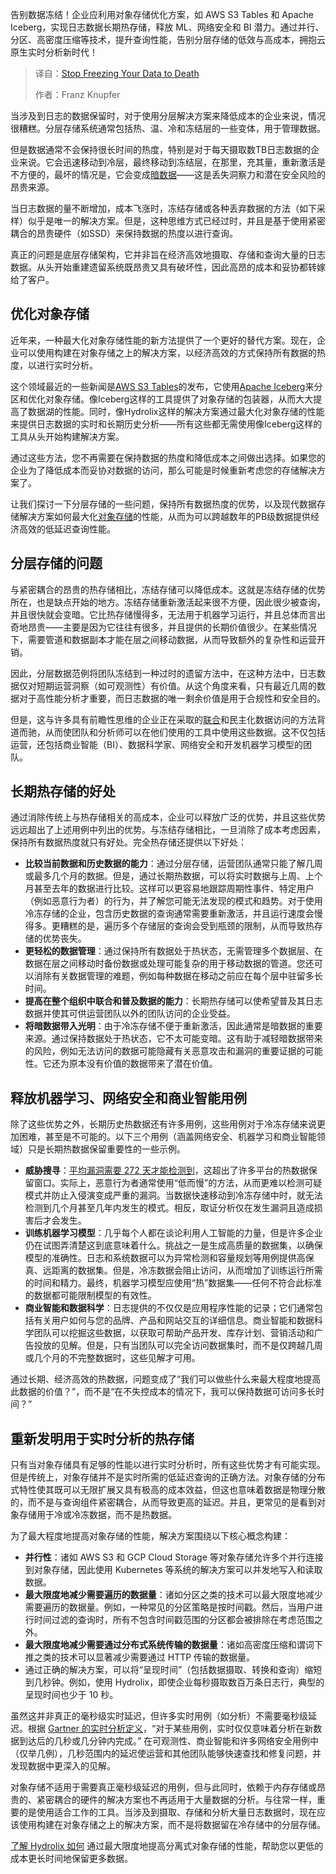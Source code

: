 
<!--
title: 停止冻结你的数据至死
cover: https://cdn.thenewstack.io/media/2025/02/4304c1c4-icecave1.jpg
summary: 告别数据冻结！企业应利用对象存储优化方案，如 AWS S3 Tables 和 Apache Iceberg，实现日志数据长期热存储，释放 ML、网络安全和 BI 潜力。通过并行、分区、高密度压缩等技术，提升查询性能，告别分层存储的低效与高成本，拥抱云原生实时分析新时代！
-->

告别数据冻结！企业应利用对象存储优化方案，如 AWS S3 Tables 和 Apache Iceberg，实现日志数据长期热存储，释放 ML、网络安全和 BI 潜力。通过并行、分区、高密度压缩等技术，提升查询性能，告别分层存储的低效与高成本，拥抱云原生实时分析新时代！

> 译自：[Stop Freezing Your Data to Death](https://thenewstack.io/stop-freezing-your-data-to-death/)
> 
> 作者：Franz Knupfer

当涉及到日志的数据保留时，对于使用分层解决方案来降低成本的企业来说，情况很糟糕。分层存储系统通常包括热、温、冷和冻结层的一些变体，用于管理数据。

但是数据通常不会保持很长时间的热度，特别是对于每天摄取数TB日志数据的企业来说。它会迅速移动到冷层，最终移动到冻结层，在那里，充其量，重新激活是不方便的，最坏的情况是，它会变成[暗数据](https://hydrolix.io/blog/cybersecurity-and-dark-data/)——这是丢失洞察力和潜在安全风险的昂贵来源。

当日志数据的量不断增加，成本飞涨时，冻结存储或各种丢弃数据的方法（如下采样）似乎是唯一的解决方案。但是，这种思维方式已经过时，并且是基于使用紧密耦合的昂贵硬件（如SSD）来保持数据的热度以进行查询。

真正的问题是底层存储架构，它并非旨在经济高效地摄取、存储和查询大量的日志数据。从头开始重建遗留系统既昂贵又具有破坏性，因此高昂的成本和妥协都转嫁给了客户。

## 优化对象存储

近年来，一种最大化对象存储性能的新方法提供了一个更好的替代方案。现在，企业可以使用构建在对象存储之上的解决方案，以经济高效的方式保持所有数据的热度，以进行实时分析。

这个领域最近的一些新闻是[AWS S3 Tables](https://thenewstack.io/aws-debuts-a-distributed-sql-database-s3-tables-for-iceberg/)的发布，它使用[Apache Iceberg](https://thenewstack.io/snowflake-databricks-and-the-fight-for-apache-iceberg-tables/)来分区和优化对象存储。像Iceberg这样的工具提供了对象存储的包装器，从而大大提高了数据湖的性能。同时，像Hydrolix这样的解决方案通过最大化对象存储的性能来提供日志数据的实时和长期历史分析——所有这些都无需使用像Iceberg这样的工具从头开始构建解决方案。

通过这些方法，您不再需要在保持数据的热度和降低成本之间做出选择。如果您的企业为了降低成本而妥协对数据的访问，那么可能是时候重新考虑您的存储解决方案了。

让我们探讨一下分层存储的一些问题，保持所有数据热度的优势，以及现代数据存储解决方案如何最大化[对象存储](https://thenewstack.io/the-architects-guide-to-open-table-formats-and-object-storage/)的性能，从而为可以跨越数年的PB级数据提供经济高效的低延迟查询性能。

## 分层存储的问题

与紧密耦合的昂贵的热存储相比，冻结存储可以降低成本。这就是冻结存储的优势所在，也是缺点开始的地方。冻结存储重新激活起来很不方便，因此很少被查询，并且很快就会变暗。它比热存储慢得多，无法用于机器学习运行，并且总体而言出奇地昂贵——主要是因为它往往有很多，并且提供的长期价值很少。在某些情况下，需要管道和数据副本才能在层之间移动数据，从而导致额外的复杂性和运营开销。

因此，分层数据范例将团队冻结到一种过时的遗留方法中，在这种方法中，日志数据仅对短期运营洞察（如可观测性）有价值。从这个角度来看，只有最近几周的数据对于高性能分析才重要，而日志数据的唯一剩余价值是用于合规性和安全目的。

但是，这与许多具有前瞻性思维的企业正在采取的[联合](https://thenewstack.io/observability-isnt-enough-its-time-to-federate-log-data/)和民主化数据访问的方法背道而驰，从而使团队和分析师可以在他们使用的工具中使用这些数据。这不仅包括运营，还包括商业智能（BI）、数据科学家、网络安全和开发机器学习模型的团队。

## 长期热存储的好处

通过消除传统上与热存储相关的高成本，企业可以释放广泛的优势，并且这些优势远远超出了上述用例中列出的优势。与冻结存储相比，一旦消除了成本考虑因素，保持所有数据热度就只有好处。完全热存储还提供以下好处：

- **比较当前数据和历史数据的能力**：通过分层存储，运营团队通常只能了解几周或最多几个月的数据。但是，通过长期热数据，可以将实时数据与上周、上个月甚至去年的数据进行比较。这样可以更容易地跟踪周期性事件、特定用户（例如恶意行为者）的行为，并了解您可能无法发现的模式和趋势。对于使用冷冻存储的企业，包含历史数据的查询通常需要重新激活，并且运行速度会慢得多。更糟糕的是，遍历多个存储层的查询会受到瓶颈的限制，从而导致热存储的优势丧失。
- **更轻松的数据管理**：通过保持所有数据处于热状态，无需管理多个数据层、在数据在层之间移动时备份数据或处理可能复杂的用于移动数据的管道。您还可以消除有关数据管理的难题，例如每种数据在移动之前应在每个层中驻留多长时间。
- **提高在整个组织中联合和普及数据的能力**：长期热存储可以使希望普及其日志数据并使其可供运营团队以外的团队访问的企业受益。
- **将暗数据带入光明**：由于冷冻存储不便于重新激活，因此通常是暗数据的重要来源。通过保持数据处于热状态，它不太可能变暗。这有助于减轻暗数据带来的风险，例如无法访问的数据可能隐藏有关恶意攻击和漏洞的重要证据的可能性。它还为原本没有价值的数据带来了潜在价值。

## 释放机器学习、网络安全和商业智能用例

除了这些优势之外，长期历史热数据还有许多用例，这些用例对于冷冻存储来说更加困难，甚至是不可能的。以下三个用例（涵盖网络安全、机器学习和商业智能领域）只是长期热数据保留重要性的一些示例。

- **威胁搜寻**：[平均漏洞需要 272 天才能检测到](https://www.ibm.com/think/topics/data-breach)，这超出了许多平台的热数据保留窗口。实际上，恶意行为者通常使用“低而慢”的方法，从而更难以检测可疑模式并防止入侵演变成严重的漏洞。当数据快速移动到冷冻存储中时，就无法检测到几个月甚至几年内发生的模式。相反，取证分析仅在发生漏洞且造成损害后才会发生。
- **训练机器学习模型**：几乎每个人都在谈论利用人工智能的力量，但是许多企业仍在试图弄清楚这到底意味着什么。挑战之一是生成高质量的数据集，以确保模型的准确性。日志和系统数据可以为异常检测和容量规划等用例提供高保真、远距离的数据集。但是，冷冻数据会阻止访问，从而增加了训练运行所需的时间和精力。最终，机器学习模型应使用“热”数据集——任何不符合此标准的数据都可能限制模型的有效性。
- **商业智能和数据科学**：日志提供的不仅仅是应用程序性能的记录；它们通常包括有关用户如何与您的品牌、产品和网站交互的详细信息。商业智能和数据科学团队可以挖掘这些数据，以获取可帮助产品开发、库存计划、营销活动和广告投放的见解。但是，只有当团队可以完全访问数据集时，而不是仅跨越几周或几个月的不完整数据时，这些见解才可用。

通过长期、经济高效的热数据，问题变成了“我们可以做些什么来最大程度地提高此数据的价值？”，而不是“在不失控成本的情况下，我可以保持数据可访问多长时间？”

## 重新发明用于实时分析的热存储

只有当对象存储具有足够的性能以进行实时分析时，所有这些优势才有可能实现。但是传统上，对象存储并不是实时所需的低延迟查询的正确方法。对象存储的分布式特性使其既可以无限扩展又具有极高的成本效益，但这也意味着数据是物理分散的，而不是与查询组件紧密耦合，从而导致更高的延迟。并且，更常见的是看到对象存储用于冷或冷冻数据，而不是热数据。

为了最大程度地提高对象存储的性能，解决方案围绕以下核心概念构建：

- **并行性**：诸如 AWS S3 和 GCP Cloud Storage 等对象存储允许多个并行连接到对象存储，因此使用 Kubernetes 等系统的解决方案可以并发地写入和读取数据。
- **最大限度地减少需要遍历的数据量**：诸如分区之类的技术可以最大限度地减少需要遍历的数据量。例如，一种常见的分区策略是按时间戳。然后，当用户进行时间过滤的查询时，所有不包含时间戳范围的分区都会被排除在考虑范围之外。
- **最大限度地减少需要通过分布式系统传输的数据量**：诸如高密度压缩和谓词下推之类的技术可以显著减少需要通过 HTTP 传输的数据量。
- 通过正确的解决方案，可以将“呈现时间”（包括数据摄取、转换和查询）缩短到几秒钟。例如，使用 Hydrolix，即使企业每秒摄取数百万条日志行，典型的呈现时间也少于 10 秒。

虽然这并非真正的毫秒级实时延迟，但许多实时用例（如分析）不需要毫秒级延迟。根据 [Gartner 的实时分析定义](https://www.gartner.com/en/information-technology/glossary/real-time-analytics)，“对于某些用例，实时仅仅意味着分析在新数据到达后的几秒或几分钟内完成。” 在可观测性、商业智能和许多网络安全用例中（仅举几例），几秒范围内的延迟使运营和其他团队能够快速查找和修复问题，并发现数据中更深入的见解。

对象存储不适用于需要真正毫秒级延迟的用例，但与此同时，依赖于内存存储或昂贵的、紧密耦合的硬件的解决方案也不再适用于大量数据的分析。与往常一样，重要的是使用适合工作的工具。当涉及到摄取、存储和分析大量日志数据时，现在应该使用构建在对象存储之上的解决方案，而不是将数据留在冷存储中的分层存储。

[了解 Hydrolix 如何](https://hydrolix.io/hydrolix-enterprise/) 通过最大限度地提高分离式对象存储的性能，帮助您以更低的成本更长时间地保留更多数据。
